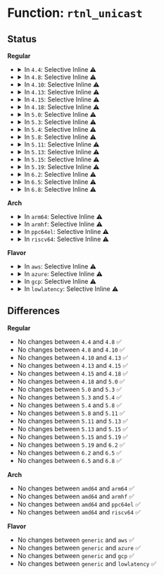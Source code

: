 # Function: <code>rtnl_unicast</code>

## Status
<b>Regular</b>
<ul>
<li>
<details>
<summary>In <code>4.4</code>: Selective Inline ⚠️</summary>

```c
int rtnl_unicast(struct sk_buff *skb, struct net *net, u32 pid);
```

**Collision:** Unique Global

**Inline:** Selective

**Transformation:** False

**Instances:**

```
In net/core/rtnetlink.c (ffffffff8172a070)
Location: net/core/rtnetlink.c:634
Inline: True
Inline callers:
  - net/core/rtnetlink.c:rtnl_getlink
Direct callers:
  - net/core/net_namespace.c:rtnl_net_getid
  - net/sched/act_api.c:tca_action_gd
  - net/ipv4/route.c:inet_rtm_getroute
  - net/ipv4/devinet.c:inet_netconf_get_devconf
  - net/ipv4/ipmr.c:ipmr_destroy_unres
  - net/ipv4/ipmr.c:ip_mroute_setsockopt
  - net/ipv6/addrconf.c:inet6_netconf_get_devconf
  - net/ipv6/addrconf.c:inet6_rtm_getaddr
  - net/ipv6/addrlabel.c:ip6addrlbl_get
  - net/ipv6/route.c:inet6_rtm_getroute
  - net/ipv6/ip6mr.c:ip6mr_destroy_unres
  - net/ipv6/ip6mr.c:ip6_mroute_setsockopt
  - net/dcb/dcbnl.c:dcb_doit
```
**Symbols:**

```
ffffffff8172a070-ffffffff8172a09c: rtnl_unicast (STB_GLOBAL)
```
</details>
</li>
<li>
<details>
<summary>In <code>4.8</code>: Selective Inline ⚠️</summary>

```c
int rtnl_unicast(struct sk_buff *skb, struct net *net, u32 pid);
```

**Collision:** Unique Global

**Inline:** Selective

**Transformation:** False

**Instances:**

```
In net/core/rtnetlink.c (ffffffff8179675c)
Location: net/core/rtnetlink.c:656
Inline: True
Inline callers:
  - net/core/rtnetlink.c:rtnl_stats_get
  - net/core/rtnetlink.c:rtnl_getlink
Direct callers:
  - net/core/net_namespace.c:rtnl_net_getid
  - net/sched/act_api.c:tca_action_gd
  - net/ipv4/route.c:inet_rtm_getroute
  - net/ipv4/devinet.c:inet_netconf_get_devconf
  - net/ipv4/ipmr.c:ipmr_mfc_add
  - net/ipv4/ipmr.c:ipmr_destroy_unres
  - net/ipv6/addrconf.c:inet6_rtm_getaddr
  - net/ipv6/addrconf.c:inet6_netconf_get_devconf
  - net/ipv6/addrlabel.c:ip6addrlbl_get
  - net/ipv6/route.c:inet6_rtm_getroute
  - net/ipv6/ip6mr.c:ip6_mroute_setsockopt
  - net/ipv6/ip6mr.c:ip6mr_destroy_unres
  - net/dcb/dcbnl.c:dcb_doit
```
**Symbols:**

```
ffffffff81793aa0-ffffffff81793acc: rtnl_unicast (STB_GLOBAL)
```
</details>
</li>
<li>
<details>
<summary>In <code>4.10</code>: Selective Inline ⚠️</summary>

```c
int rtnl_unicast(struct sk_buff *skb, struct net *net, u32 pid);
```

**Collision:** Unique Global

**Inline:** Selective

**Transformation:** False

**Instances:**

```
In net/core/rtnetlink.c (ffffffff817c4db9)
Location: net/core/rtnetlink.c:657
Inline: True
Inline callers:
  - net/core/rtnetlink.c:rtnl_stats_get
  - net/core/rtnetlink.c:rtnl_getlink
Direct callers:
  - net/core/net_namespace.c:rtnl_net_getid
  - net/sched/act_api.c:tca_action_gd
  - net/ipv4/route.c:inet_rtm_getroute
  - net/ipv4/devinet.c:inet_netconf_get_devconf
  - net/ipv4/ipmr.c:ipmr_mfc_add
  - net/ipv4/ipmr.c:ipmr_destroy_unres
  - net/ipv6/addrconf.c:inet6_rtm_getaddr
  - net/ipv6/addrconf.c:inet6_netconf_get_devconf
  - net/ipv6/addrlabel.c:ip6addrlbl_get
  - net/ipv6/route.c:inet6_rtm_getroute
  - net/ipv6/ip6mr.c:ip6_mroute_setsockopt
  - net/ipv6/ip6mr.c:ip6mr_destroy_unres
  - net/dcb/dcbnl.c:dcb_doit
```
**Symbols:**

```
ffffffff817c1370-ffffffff817c139c: rtnl_unicast (STB_GLOBAL)
```
</details>
</li>
<li>
<details>
<summary>In <code>4.13</code>: Selective Inline ⚠️</summary>

```c
int rtnl_unicast(struct sk_buff *skb, struct net *net, u32 pid);
```

**Collision:** Unique Global

**Inline:** Selective

**Transformation:** False

**Instances:**

```
In net/core/rtnetlink.c (ffffffff817e3846)
Location: net/core/rtnetlink.c:659
Inline: True
Inline callers:
  - net/core/rtnetlink.c:rtnl_stats_get
  - net/core/rtnetlink.c:rtnl_getlink
Direct callers:
  - net/core/net_namespace.c:rtnl_net_getid
  - net/sched/act_api.c:tca_action_gd
  - net/ipv4/route.c:inet_rtm_getroute
  - net/ipv4/devinet.c:inet_netconf_get_devconf
  - net/ipv4/ipmr.c:ipmr_rtm_getroute
  - net/ipv4/ipmr.c:ipmr_destroy_unres
  - net/ipv6/addrconf.c:inet6_rtm_getaddr
  - net/ipv6/addrconf.c:inet6_netconf_get_devconf
  - net/ipv6/addrlabel.c:ip6addrlbl_get
  - net/ipv6/route.c:inet6_rtm_getroute
  - net/ipv6/ip6mr.c:ip6_mroute_setsockopt
  - net/ipv6/ip6mr.c:ip6mr_destroy_unres
  - net/dcb/dcbnl.c:dcb_doit
```
**Symbols:**

```
ffffffff817dfb20-ffffffff817dfb4c: rtnl_unicast (STB_GLOBAL)
```
</details>
</li>
<li>
<details>
<summary>In <code>4.15</code>: Selective Inline ⚠️</summary>

```c
int rtnl_unicast(struct sk_buff *skb, struct net *net, u32 pid);
```

**Collision:** Unique Global

**Inline:** Selective

**Transformation:** False

**Instances:**

```
In net/core/rtnetlink.c (ffffffff8185e77f)
Location: net/core/rtnetlink.c:632
Inline: True
Inline callers:
  - net/core/rtnetlink.c:rtnl_stats_get
  - net/core/rtnetlink.c:rtnl_getlink
Direct callers:
  - net/core/net_namespace.c:rtnl_net_getid
  - net/sched/act_api.c:tca_action_gd
  - net/ipv4/route.c:inet_rtm_getroute
  - net/ipv4/devinet.c:inet_netconf_get_devconf
  - net/ipv4/ipmr.c:ipmr_rtm_getroute
  - net/ipv4/ipmr.c:ipmr_mfc_add
  - net/ipv4/ipmr.c:ipmr_destroy_unres
  - net/ipv6/addrconf.c:inet6_rtm_getaddr
  - net/ipv6/addrconf.c:inet6_netconf_get_devconf
  - net/ipv6/addrlabel.c:ip6addrlbl_get
  - net/ipv6/route.c:inet6_rtm_getroute
  - net/ipv6/ip6mr.c:ip6_mroute_setsockopt
  - net/ipv6/ip6mr.c:ip6mr_destroy_unres
  - net/dcb/dcbnl.c:dcb_doit
```
**Symbols:**

```
ffffffff8185a3f0-ffffffff8185a41c: rtnl_unicast (STB_GLOBAL)
```
</details>
</li>
<li>
<details>
<summary>In <code>4.18</code>: Selective Inline ⚠️</summary>

```c
int rtnl_unicast(struct sk_buff *skb, struct net *net, u32 pid);
```

**Collision:** Unique Global

**Inline:** Selective

**Transformation:** False

**Instances:**

```
In net/core/rtnetlink.c (ffffffff818aa33a)
Location: net/core/rtnetlink.c:715
Inline: True
Inline callers:
  - net/core/rtnetlink.c:rtnl_stats_get
  - net/core/rtnetlink.c:rtnl_getlink
Direct callers:
  - net/core/net_namespace.c:rtnl_net_getid
  - net/sched/act_api.c:tca_action_gd
  - net/ipv4/route.c:inet_rtm_getroute
  - net/ipv4/devinet.c:inet_netconf_get_devconf
  - net/ipv4/ipmr.c:ipmr_rtm_getroute
  - net/ipv4/ipmr.c:ipmr_mfc_add
  - net/ipv4/ipmr.c:ipmr_destroy_unres
  - net/ipv6/addrconf.c:inet6_rtm_getaddr
  - net/ipv6/addrconf.c:inet6_netconf_get_devconf
  - net/ipv6/addrlabel.c:ip6addrlbl_get
  - net/ipv6/route.c:inet6_rtm_getroute
  - net/ipv6/ip6mr.c:ip6mr_mfc_add
  - net/ipv6/ip6mr.c:ip6mr_destroy_unres
  - net/dcb/dcbnl.c:dcb_doit
```
**Symbols:**

```
ffffffff818a5ca0-ffffffff818a5ccc: rtnl_unicast (STB_GLOBAL)
```
</details>
</li>
<li>
<details>
<summary>In <code>5.0</code>: Selective Inline ⚠️</summary>

```c
int rtnl_unicast(struct sk_buff *skb, struct net *net, u32 pid);
```

**Collision:** Unique Global

**Inline:** Selective

**Transformation:** False

**Instances:**

```
In net/core/rtnetlink.c (ffffffff818cea2a)
Location: net/core/rtnetlink.c:725
Inline: True
Inline callers:
  - net/core/rtnetlink.c:rtnl_stats_get
  - net/core/rtnetlink.c:rtnl_fdb_get
  - net/core/rtnetlink.c:rtnl_getlink
Direct callers:
  - net/core/net_namespace.c:rtnl_net_getid
  - net/core/neighbour.c:neigh_get
  - net/core/neighbour.c:neigh_get
  - net/sched/act_api.c:tca_action_gd
  - net/ipv4/route.c:inet_rtm_getroute
  - net/ipv4/devinet.c:inet_netconf_get_devconf
  - net/ipv4/ipmr.c:ipmr_rtm_getroute
  - net/ipv4/ipmr.c:ipmr_mfc_add
  - net/ipv4/ipmr.c:ipmr_destroy_unres
  - net/ipv6/addrconf.c:inet6_rtm_getaddr
  - net/ipv6/addrconf.c:inet6_netconf_get_devconf
  - net/ipv6/addrlabel.c:ip6addrlbl_get
  - net/ipv6/route.c:inet6_rtm_getroute
  - net/ipv6/ip6mr.c:ip6mr_mfc_add
  - net/ipv6/ip6mr.c:ip6mr_destroy_unres
  - net/dcb/dcbnl.c:dcb_doit
```
**Symbols:**

```
ffffffff818c9250-ffffffff818c927c: rtnl_unicast (STB_GLOBAL)
```
</details>
</li>
<li>
<details>
<summary>In <code>5.3</code>: Selective Inline ⚠️</summary>

```c
int rtnl_unicast(struct sk_buff *skb, struct net *net, u32 pid);
```

**Collision:** Unique Global

**Inline:** Selective

**Transformation:** False

**Instances:**

```
In net/core/rtnetlink.c (ffffffff8191b83a)
Location: net/core/rtnetlink.c:720
Inline: True
Inline callers:
  - net/core/rtnetlink.c:rtnl_stats_get
  - net/core/rtnetlink.c:rtnl_fdb_get
  - net/core/rtnetlink.c:rtnl_getlink
Direct callers:
  - net/core/net_namespace.c:rtnl_net_getid
  - net/core/neighbour.c:neigh_get
  - net/core/neighbour.c:neigh_get
  - net/sched/act_api.c:tca_action_gd
  - net/ipv4/route.c:inet_rtm_getroute
  - net/ipv4/devinet.c:inet_netconf_get_devconf
  - net/ipv4/nexthop.c:rtm_get_nexthop
  - net/ipv4/ipmr.c:ipmr_rtm_getroute
  - net/ipv4/ipmr.c:ipmr_mfc_add
  - net/ipv4/ipmr.c:ipmr_destroy_unres
  - net/ipv6/addrconf.c:inet6_rtm_getaddr
  - net/ipv6/addrconf.c:inet6_netconf_get_devconf
  - net/ipv6/addrlabel.c:ip6addrlbl_get
  - net/ipv6/route.c:inet6_rtm_getroute
  - net/ipv6/ip6mr.c:ip6mr_mfc_add
  - net/ipv6/ip6mr.c:ip6mr_destroy_unres
  - net/dcb/dcbnl.c:dcb_doit
```
**Symbols:**

```
ffffffff81916220-ffffffff8191624c: rtnl_unicast (STB_GLOBAL)
```
</details>
</li>
<li>
<details>
<summary>In <code>5.4</code>: Selective Inline ⚠️</summary>

```c
int rtnl_unicast(struct sk_buff *skb, struct net *net, u32 pid);
```

**Collision:** Unique Global

**Inline:** Selective

**Transformation:** False

**Instances:**

```
In net/core/rtnetlink.c (ffffffff8194de71)
Location: net/core/rtnetlink.c:720
Inline: True
Inline callers:
  - net/core/rtnetlink.c:rtnl_stats_get
  - net/core/rtnetlink.c:rtnl_fdb_get
  - net/core/rtnetlink.c:rtnl_getlink
Direct callers:
  - net/core/net_namespace.c:rtnl_net_getid
  - net/core/neighbour.c:neigh_get
  - net/core/neighbour.c:neigh_get
  - net/sched/act_api.c:tca_action_gd
  - net/ipv4/route.c:inet_rtm_getroute
  - net/ipv4/devinet.c:inet_netconf_get_devconf
  - net/ipv4/nexthop.c:rtm_get_nexthop
  - net/ipv4/ipmr.c:ipmr_rtm_getroute
  - net/ipv4/ipmr.c:ipmr_mfc_add
  - net/ipv4/ipmr.c:ipmr_destroy_unres
  - net/ipv6/addrconf.c:inet6_rtm_getaddr
  - net/ipv6/addrconf.c:inet6_netconf_get_devconf
  - net/ipv6/addrlabel.c:ip6addrlbl_get
  - net/ipv6/route.c:inet6_rtm_getroute
  - net/ipv6/ip6mr.c:ip6mr_mfc_add
  - net/ipv6/ip6mr.c:ip6mr_destroy_unres
  - net/dcb/dcbnl.c:dcb_doit
```
**Symbols:**

```
ffffffff81948850-ffffffff8194887c: rtnl_unicast (STB_GLOBAL)
```
</details>
</li>
<li>
<details>
<summary>In <code>5.8</code>: Selective Inline ⚠️</summary>

```c
int rtnl_unicast(struct sk_buff *skb, struct net *net, u32 pid);
```

**Collision:** Unique Global

**Inline:** Selective

**Transformation:** False

**Instances:**

```
In net/core/rtnetlink.c (ffffffff81a1f9f7)
Location: net/core/rtnetlink.c:720
Inline: True
Inline callers:
  - net/core/rtnetlink.c:rtnl_stats_get
  - net/core/rtnetlink.c:rtnl_fdb_get
  - net/core/rtnetlink.c:rtnl_getlink
Direct callers:
  - net/core/net_namespace.c:rtnl_net_getid
  - net/core/neighbour.c:neigh_get
  - net/core/neighbour.c:neigh_get
  - net/sched/act_api.c:tca_action_gd
  - net/ipv4/route.c:inet_rtm_getroute
  - net/ipv4/devinet.c:inet_netconf_get_devconf
  - net/ipv4/nexthop.c:rtm_get_nexthop
  - net/ipv4/ipmr.c:ipmr_rtm_getroute
  - net/ipv4/ipmr.c:ipmr_cache_resolve
  - net/ipv4/ipmr.c:ipmr_destroy_unres
  - net/ipv6/addrconf.c:inet6_rtm_getaddr
  - net/ipv6/addrconf.c:inet6_netconf_get_devconf
  - net/ipv6/addrlabel.c:ip6addrlbl_get
  - net/ipv6/route.c:inet6_rtm_getroute
  - net/ipv6/ip6mr.c:ip6mr_cache_resolve
  - net/ipv6/ip6mr.c:ip6mr_destroy_unres
  - net/dcb/dcbnl.c:dcb_doit
```
**Symbols:**

```
ffffffff81a18640-ffffffff81a1866c: rtnl_unicast (STB_GLOBAL)
```
</details>
</li>
<li>
<details>
<summary>In <code>5.11</code>: Selective Inline ⚠️</summary>

```c
int rtnl_unicast(struct sk_buff *skb, struct net *net, u32 pid);
```

**Collision:** Unique Global

**Inline:** Selective

**Transformation:** False

**Instances:**

```
In net/core/rtnetlink.c (ffffffff81a1f457)
Location: net/core/rtnetlink.c:722
Inline: True
Inline callers:
  - net/core/rtnetlink.c:rtnl_stats_get
  - net/core/rtnetlink.c:rtnl_fdb_get
  - net/core/rtnetlink.c:rtnl_getlink
Direct callers:
  - net/core/net_namespace.c:rtnl_net_getid
  - net/core/neighbour.c:neigh_get
  - net/core/neighbour.c:neigh_get
  - net/sched/act_api.c:tca_action_gd
  - net/ipv4/route.c:inet_rtm_getroute
  - net/ipv4/devinet.c:inet_netconf_get_devconf
  - net/ipv4/nexthop.c:rtm_get_nexthop
  - net/ipv4/ipmr.c:ipmr_rtm_getroute
  - net/ipv4/ipmr.c:ipmr_cache_resolve
  - net/ipv4/ipmr.c:ipmr_destroy_unres
  - net/ipv6/addrconf.c:inet6_rtm_getaddr
  - net/ipv6/addrconf.c:inet6_netconf_get_devconf
  - net/ipv6/addrlabel.c:ip6addrlbl_get
  - net/ipv6/route.c:inet6_rtm_getroute
  - net/ipv6/ip6mr.c:ip6mr_cache_resolve
  - net/ipv6/ip6mr.c:ip6mr_destroy_unres
  - net/dcb/dcbnl.c:dcb_doit
```
**Symbols:**

```
ffffffff81a186f0-ffffffff81a1871c: rtnl_unicast (STB_GLOBAL)
```
</details>
</li>
<li>
<details>
<summary>In <code>5.13</code>: Selective Inline ⚠️</summary>

```c
int rtnl_unicast(struct sk_buff *skb, struct net *net, u32 pid);
```

**Collision:** Unique Global

**Inline:** Selective

**Transformation:** False

**Instances:**

```
In net/core/rtnetlink.c (ffffffff81a064fc)
Location: net/core/rtnetlink.c:724
Inline: True
Inline callers:
  - net/core/rtnetlink.c:rtnl_stats_get
  - net/core/rtnetlink.c:rtnl_fdb_get
  - net/core/rtnetlink.c:rtnl_getlink
Direct callers:
  - net/core/net_namespace.c:rtnl_net_getid
  - net/core/neighbour.c:neigh_get
  - net/core/neighbour.c:neigh_get
  - net/sched/act_api.c:tca_action_gd
  - net/ipv4/route.c:inet_rtm_getroute
  - net/ipv4/devinet.c:inet_netconf_get_devconf
  - net/ipv4/nexthop.c:rtm_get_nexthop_bucket
  - net/ipv4/nexthop.c:rtm_get_nexthop
  - net/ipv4/ipmr.c:ipmr_rtm_getroute
  - net/ipv4/ipmr.c:ipmr_mfc_add
  - net/ipv4/ipmr.c:ipmr_destroy_unres
  - net/ipv6/addrconf.c:inet6_rtm_getaddr
  - net/ipv6/addrconf.c:inet6_netconf_get_devconf
  - net/ipv6/addrlabel.c:ip6addrlbl_get
  - net/ipv6/route.c:inet6_rtm_getroute
  - net/ipv6/ip6mr.c:ip6mr_mfc_add
  - net/ipv6/ip6mr.c:ip6mr_destroy_unres
  - net/dcb/dcbnl.c:dcb_doit
```
**Symbols:**

```
ffffffff819ff5c0-ffffffff819ff5e9: rtnl_unicast (STB_GLOBAL)
```
</details>
</li>
<li>
<details>
<summary>In <code>5.15</code>: Selective Inline ⚠️</summary>

```c
int rtnl_unicast(struct sk_buff *skb, struct net *net, u32 pid);
```

**Collision:** Unique Global

**Inline:** Selective

**Transformation:** False

**Instances:**

```
In net/core/rtnetlink.c (ffffffff81ab8b7c)
Location: net/core/rtnetlink.c:717
Inline: True
Inline callers:
  - net/core/rtnetlink.c:rtnl_stats_get
  - net/core/rtnetlink.c:rtnl_fdb_get
  - net/core/rtnetlink.c:rtnl_getlink
Direct callers:
  - net/core/net_namespace.c:rtnl_net_getid
  - net/core/neighbour.c:neigh_get
  - net/core/neighbour.c:neigh_get
  - net/sched/cls_api.c:tc_chain_notify
  - net/sched/cls_api.c:tfilter_notify
  - net/sched/act_api.c:tca_action_gd
  - net/ipv4/route.c:inet_rtm_getroute
  - net/ipv4/devinet.c:inet_netconf_get_devconf
  - net/ipv4/nexthop.c:rtm_get_nexthop_bucket
  - net/ipv4/nexthop.c:rtm_get_nexthop
  - net/ipv4/ipmr.c:ipmr_rtm_getroute
  - net/ipv4/ipmr.c:ipmr_mfc_add
  - net/ipv4/ipmr.c:ipmr_destroy_unres
  - net/ipv6/addrconf.c:inet6_rtm_getaddr
  - net/ipv6/addrconf.c:inet6_netconf_get_devconf
  - net/ipv6/addrlabel.c:ip6addrlbl_get
  - net/ipv6/route.c:inet6_rtm_getroute
  - net/ipv6/ip6mr.c:ip6mr_mfc_add
  - net/ipv6/ip6mr.c:ip6mr_destroy_unres
  - net/dcb/dcbnl.c:dcb_doit
```
**Symbols:**

```
ffffffff81ab18d0-ffffffff81ab18f9: rtnl_unicast (STB_GLOBAL)
```
</details>
</li>
<li>
<details>
<summary>In <code>5.19</code>: Selective Inline ⚠️</summary>

```c
int rtnl_unicast(struct sk_buff *skb, struct net *net, u32 pid);
```

**Collision:** Unique Global

**Inline:** Selective

**Transformation:** False

**Instances:**

```
In net/core/rtnetlink.c (ffffffff81c33f72)
Location: net/core/rtnetlink.c:754
Inline: True
Inline callers:
  - net/core/rtnetlink.c:rtnl_stats_get
  - net/core/rtnetlink.c:rtnl_fdb_get
  - net/core/rtnetlink.c:rtnl_getlink
Direct callers:
  - net/core/net_namespace.c:rtnl_net_getid
  - net/core/neighbour.c:neigh_get
  - net/core/neighbour.c:neigh_get
  - net/sched/cls_api.c:tc_chain_notify
  - net/sched/cls_api.c:tfilter_notify
  - net/sched/act_api.c:tca_action_gd
  - net/ipv4/route.c:inet_rtm_getroute
  - net/ipv4/devinet.c:inet_netconf_get_devconf
  - net/ipv4/nexthop.c:rtm_get_nexthop_bucket
  - net/ipv4/nexthop.c:rtm_get_nexthop
  - net/ipv4/ipmr.c:ipmr_rtm_getroute
  - net/ipv4/ipmr.c:ipmr_cache_resolve
  - net/ipv4/ipmr.c:ipmr_destroy_unres
  - net/ipv6/addrconf.c:inet6_rtm_getaddr
  - net/ipv6/addrconf.c:inet6_netconf_get_devconf
  - net/ipv6/addrlabel.c:ip6addrlbl_get
  - net/ipv6/route.c:inet6_rtm_getroute
  - net/ipv6/ip6mr.c:ip6mr_mfc_add
  - net/ipv6/ip6mr.c:ip6mr_destroy_unres
  - net/dcb/dcbnl.c:dcb_doit
```
**Symbols:**

```
ffffffff81c2aaa0-ffffffff81c2aad5: rtnl_unicast (STB_GLOBAL)
```
</details>
</li>
<li>
<details>
<summary>In <code>6.2</code>: Selective Inline ⚠️</summary>

```c
int rtnl_unicast(struct sk_buff *skb, struct net *net, u32 pid);
```

**Collision:** Unique Global

**Inline:** Selective

**Transformation:** False

**Instances:**

```
In net/core/rtnetlink.c (ffffffff81de73e2)
Location: net/core/rtnetlink.c:755
Inline: True
Inline callers:
  - net/core/rtnetlink.c:rtnl_stats_get
  - net/core/rtnetlink.c:rtnl_fdb_get
  - net/core/rtnetlink.c:rtnl_getlink
Direct callers:
  - net/core/net_namespace.c:rtnl_net_getid
  - net/core/neighbour.c:neigh_get
  - net/core/neighbour.c:neigh_get
  - net/sched/cls_api.c:tc_chain_notify
  - net/sched/cls_api.c:tfilter_notify
  - net/sched/act_api.c:tca_action_gd
  - net/ipv4/route.c:inet_rtm_getroute
  - net/ipv4/devinet.c:inet_netconf_get_devconf
  - net/ipv4/nexthop.c:rtm_get_nexthop_bucket
  - net/ipv4/nexthop.c:rtm_get_nexthop
  - net/ipv4/ipmr.c:ipmr_rtm_getroute
  - net/ipv4/ipmr.c:ipmr_cache_resolve
  - net/ipv4/ipmr.c:ipmr_destroy_unres
  - net/ipv6/addrconf.c:inet6_rtm_getaddr
  - net/ipv6/addrconf.c:inet6_netconf_get_devconf
  - net/ipv6/addrlabel.c:ip6addrlbl_get
  - net/ipv6/route.c:inet6_rtm_getroute
  - net/ipv6/ip6mr.c:ip6mr_rtm_getroute
  - net/ipv6/ip6mr.c:ip6mr_mfc_add
  - net/ipv6/ip6mr.c:ip6mr_destroy_unres
  - net/dcb/dcbnl.c:dcb_doit
```
**Symbols:**

```
ffffffff81ddd820-ffffffff81ddd855: rtnl_unicast (STB_GLOBAL)
```
</details>
</li>
<li>
<details>
<summary>In <code>6.5</code>: Selective Inline ⚠️</summary>

```c
int rtnl_unicast(struct sk_buff *skb, struct net *net, u32 pid);
```

**Collision:** Unique Global

**Inline:** Selective

**Transformation:** False

**Instances:**

```
In net/core/rtnetlink.c (ffffffff81e583d2)
Location: net/core/rtnetlink.c:758
Inline: True
Inline callers:
  - net/core/rtnetlink.c:rtnl_stats_get
  - net/core/rtnetlink.c:rtnl_fdb_get
  - net/core/rtnetlink.c:rtnl_getlink
Direct callers:
  - net/core/net_namespace.c:rtnl_net_getid
  - net/core/neighbour.c:neigh_get
  - net/core/neighbour.c:neigh_get
  - net/sched/cls_api.c:tc_chain_notify
  - net/sched/cls_api.c:tfilter_notify
  - net/sched/act_api.c:tca_action_gd
  - net/ipv4/route.c:inet_rtm_getroute
  - net/ipv4/devinet.c:inet_netconf_get_devconf
  - net/ipv4/nexthop.c:rtm_get_nexthop_bucket
  - net/ipv4/nexthop.c:rtm_get_nexthop
  - net/ipv4/ipmr.c:ipmr_rtm_getroute
  - net/ipv4/ipmr.c:ipmr_cache_resolve
  - net/ipv4/ipmr.c:ipmr_destroy_unres
  - net/ipv6/addrconf.c:inet6_rtm_getaddr
  - net/ipv6/addrconf.c:inet6_netconf_get_devconf
  - net/ipv6/addrlabel.c:ip6addrlbl_get
  - net/ipv6/route.c:inet6_rtm_getroute
  - net/ipv6/ip6mr.c:ip6mr_rtm_getroute
  - net/ipv6/ip6mr.c:ip6mr_mfc_add
  - net/ipv6/ip6mr.c:ip6mr_destroy_unres
  - net/dcb/dcbnl.c:dcb_doit
```
**Symbols:**

```
ffffffff81e4e570-ffffffff81e4e5a5: rtnl_unicast (STB_GLOBAL)
```
</details>
</li>
<li>
<details>
<summary>In <code>6.8</code>: Selective Inline ⚠️</summary>

```c
int rtnl_unicast(struct sk_buff *skb, struct net *net, u32 pid);
```

**Collision:** Unique Global

**Inline:** Selective

**Transformation:** False

**Instances:**

```
In net/core/rtnetlink.c (ffffffff81f17722)
Location: net/core/rtnetlink.c:753
Inline: True
Inline callers:
  - net/core/rtnetlink.c:rtnl_stats_get
  - net/core/rtnetlink.c:rtnl_fdb_get
  - net/core/rtnetlink.c:rtnl_getlink
Direct callers:
  - net/core/net_namespace.c:rtnl_net_getid
  - net/core/neighbour.c:neigh_get
  - net/core/neighbour.c:neigh_get
  - net/sched/cls_api.c:tc_chain_notify
  - net/sched/cls_api.c:tfilter_notify
  - net/sched/act_api.c:tca_action_gd
  - net/ipv4/route.c:inet_rtm_getroute
  - net/ipv4/devinet.c:inet_netconf_get_devconf
  - net/ipv4/nexthop.c:rtm_get_nexthop_bucket
  - net/ipv4/nexthop.c:rtm_get_nexthop
  - net/ipv4/ipmr.c:ipmr_rtm_getroute
  - net/ipv4/ipmr.c:ipmr_cache_resolve
  - net/ipv4/ipmr.c:ipmr_destroy_unres
  - net/ipv6/addrconf.c:inet6_rtm_getaddr
  - net/ipv6/addrconf.c:inet6_netconf_get_devconf
  - net/ipv6/addrlabel.c:ip6addrlbl_get
  - net/ipv6/route.c:inet6_rtm_getroute
  - net/ipv6/ip6mr.c:ip6mr_rtm_getroute
  - net/ipv6/ip6mr.c:ip6mr_mfc_add
  - net/ipv6/ip6mr.c:ip6mr_destroy_unres
  - net/dcb/dcbnl.c:dcb_doit
```
**Symbols:**

```
ffffffff81f0d2d0-ffffffff81f0d305: rtnl_unicast (STB_GLOBAL)
```
</details>
</li>
</ul>
<b>Arch</b>
<ul>
<li>
<details>
<summary>In <code>arm64</code>: Selective Inline ⚠️</summary>

```c
int rtnl_unicast(struct sk_buff *skb, struct net *net, u32 pid);
```

**Collision:** Unique Global

**Inline:** Selective

**Transformation:** False

**Instances:**

```
In net/core/rtnetlink.c (ffff800010befdcc)
Location: net/core/rtnetlink.c:720
Inline: True
Inline callers:
  - net/core/rtnetlink.c:rtnl_stats_get
  - net/core/rtnetlink.c:rtnl_fdb_get
  - net/core/rtnetlink.c:rtnl_getlink
Direct callers:
  - net/core/net_namespace.c:rtnl_net_getid
  - net/core/neighbour.c:neigh_get
  - net/core/neighbour.c:neigh_get
  - net/sched/act_api.c:tca_action_gd
  - net/ipv4/route.c:inet_rtm_getroute
  - net/ipv4/devinet.c:inet_netconf_get_devconf
  - net/ipv4/nexthop.c:rtm_get_nexthop
  - net/ipv4/ipmr.c:ipmr_rtm_getroute
  - net/ipv4/ipmr.c:ipmr_mfc_add
  - net/ipv4/ipmr.c:ipmr_destroy_unres
  - net/ipv6/addrconf.c:inet6_rtm_getaddr
  - net/ipv6/addrconf.c:inet6_netconf_get_devconf
  - net/ipv6/addrlabel.c:ip6addrlbl_get
  - net/ipv6/route.c:inet6_rtm_getroute
  - net/ipv6/ip6mr.c:ip6mr_mfc_add
  - net/ipv6/ip6mr.c:ip6mr_destroy_unres
  - net/dcb/dcbnl.c:dcb_doit
```
**Symbols:**

```
ffff800010bea4d8-ffff800010bea528: rtnl_unicast (STB_GLOBAL)
```
</details>
</li>
<li>
<details>
<summary>In <code>armhf</code>: Selective Inline ⚠️</summary>

```c
int rtnl_unicast(struct sk_buff *skb, struct net *net, u32 pid);
```

**Collision:** Unique Global

**Inline:** Selective

**Transformation:** False

**Instances:**

```
In net/core/rtnetlink.c (c0d08404)
Location: net/core/rtnetlink.c:720
Inline: True
Inline callers:
  - net/core/rtnetlink.c:rtnl_stats_get
  - net/core/rtnetlink.c:rtnl_fdb_get
  - net/core/rtnetlink.c:rtnl_getlink
Direct callers:
  - net/core/net_namespace.c:rtnl_net_getid
  - net/core/neighbour.c:neigh_get
  - net/core/neighbour.c:neigh_get
  - net/sched/act_api.c:tca_action_gd
  - net/ipv4/route.c:inet_rtm_getroute
  - net/ipv4/devinet.c:inet_netconf_get_devconf
  - net/ipv4/nexthop.c:rtm_get_nexthop
  - net/ipv4/ipmr.c:ipmr_rtm_getroute
  - net/ipv4/ipmr.c:ipmr_mfc_add
  - net/ipv4/ipmr.c:ipmr_destroy_unres
  - net/ipv6/addrconf.c:inet6_rtm_getaddr
  - net/ipv6/addrconf.c:inet6_netconf_get_devconf
  - net/ipv6/addrlabel.c:ip6addrlbl_get
  - net/ipv6/route.c:inet6_rtm_getroute
  - net/ipv6/ip6mr.c:ip6mr_mfc_add
  - net/ipv6/ip6mr.c:ip6mr_destroy_unres
  - net/dcb/dcbnl.c:dcb_doit
```
**Symbols:**

```
c0d02e64-c0d02e94: rtnl_unicast (STB_GLOBAL)
```
</details>
</li>
<li>
<details>
<summary>In <code>ppc64el</code>: Selective Inline ⚠️</summary>

```c
int rtnl_unicast(struct sk_buff *skb, struct net *net, u32 pid);
```

**Collision:** Unique Global

**Inline:** Selective

**Transformation:** False

**Instances:**

```
In net/core/rtnetlink.c (c000000000cd4160)
Location: net/core/rtnetlink.c:720
Inline: True
Inline callers:
  - net/core/rtnetlink.c:rtnl_stats_get
  - net/core/rtnetlink.c:rtnl_fdb_get
  - net/core/rtnetlink.c:rtnl_getlink
Direct callers:
  - net/core/net_namespace.c:rtnl_net_getid
  - net/core/neighbour.c:neigh_get
  - net/core/neighbour.c:neigh_get
  - net/sched/act_api.c:tca_action_gd
  - net/ipv4/route.c:inet_rtm_getroute
  - net/ipv4/devinet.c:inet_netconf_get_devconf
  - net/ipv4/nexthop.c:rtm_get_nexthop
  - net/ipv4/ipmr.c:ipmr_rtm_getroute
  - net/ipv4/ipmr.c:ipmr_mfc_add
  - net/ipv4/ipmr.c:ipmr_destroy_unres
  - net/ipv6/addrconf.c:inet6_rtm_getaddr
  - net/ipv6/addrconf.c:inet6_netconf_get_devconf
  - net/ipv6/addrlabel.c:ip6addrlbl_get
  - net/ipv6/route.c:inet6_rtm_getroute
  - net/ipv6/ip6mr.c:ip6mr_mfc_add
  - net/ipv6/ip6mr.c:ip6mr_destroy_unres
  - net/dcb/dcbnl.c:dcb_doit
```
**Symbols:**

```
c000000000cccd30-c000000000cccd84: rtnl_unicast (STB_GLOBAL)
```
</details>
</li>
<li>
<details>
<summary>In <code>riscv64</code>: Selective Inline ⚠️</summary>

```c
int rtnl_unicast(struct sk_buff *skb, struct net *net, u32 pid);
```

**Collision:** Unique Global

**Inline:** Selective

**Transformation:** False

**Instances:**

```
In net/core/rtnetlink.c (ffffffe00077202a)
Location: net/core/rtnetlink.c:720
Inline: True
Inline callers:
  - net/core/rtnetlink.c:rtnl_stats_get
  - net/core/rtnetlink.c:rtnl_fdb_get
  - net/core/rtnetlink.c:rtnl_getlink
Direct callers:
  - net/core/net_namespace.c:rtnl_net_getid
  - net/core/neighbour.c:neigh_get
  - net/core/neighbour.c:neigh_get
  - net/sched/act_api.c:tca_action_gd
  - net/ipv4/route.c:inet_rtm_getroute
  - net/ipv4/devinet.c:inet_netconf_get_devconf
  - net/ipv4/nexthop.c:rtm_get_nexthop
  - net/ipv4/ipmr.c:ipmr_rtm_getroute
  - net/ipv4/ipmr.c:ipmr_mfc_add
  - net/ipv4/ipmr.c:ipmr_destroy_unres
  - net/ipv6/addrconf.c:inet6_rtm_getaddr
  - net/ipv6/addrconf.c:inet6_netconf_get_devconf
  - net/ipv6/addrlabel.c:ip6addrlbl_get
  - net/ipv6/route.c:inet6_rtm_getroute
  - net/ipv6/ip6mr.c:ip6mr_mfc_add
  - net/ipv6/ip6mr.c:ip6mr_destroy_unres
  - net/dcb/dcbnl.c:dcb_doit
```
**Symbols:**

```
ffffffe00076dca0-ffffffe00076dcec: rtnl_unicast (STB_GLOBAL)
```
</details>
</li>
</ul>
<b>Flavor</b>
<ul>
<li>
<details>
<summary>In <code>aws</code>: Selective Inline ⚠️</summary>

```c
int rtnl_unicast(struct sk_buff *skb, struct net *net, u32 pid);
```

**Collision:** Unique Global

**Inline:** Selective

**Transformation:** False

**Instances:**

```
In net/core/rtnetlink.c (ffffffff818ede41)
Location: net/core/rtnetlink.c:720
Inline: True
Inline callers:
  - net/core/rtnetlink.c:rtnl_stats_get
  - net/core/rtnetlink.c:rtnl_fdb_get
  - net/core/rtnetlink.c:rtnl_getlink
Direct callers:
  - net/core/net_namespace.c:rtnl_net_getid
  - net/core/neighbour.c:neigh_get
  - net/core/neighbour.c:neigh_get
  - net/sched/act_api.c:tca_action_gd
  - net/ipv4/route.c:inet_rtm_getroute
  - net/ipv4/devinet.c:inet_netconf_get_devconf
  - net/ipv4/nexthop.c:rtm_get_nexthop
  - net/ipv4/ipmr.c:ipmr_rtm_getroute
  - net/ipv4/ipmr.c:ipmr_mfc_add
  - net/ipv4/ipmr.c:ipmr_destroy_unres
  - net/ipv6/addrconf.c:inet6_rtm_getaddr
  - net/ipv6/addrconf.c:inet6_netconf_get_devconf
  - net/ipv6/addrlabel.c:ip6addrlbl_get
  - net/ipv6/route.c:inet6_rtm_getroute
  - net/ipv6/ip6mr.c:ip6mr_mfc_add
  - net/ipv6/ip6mr.c:ip6mr_destroy_unres
  - net/dcb/dcbnl.c:dcb_doit
```
**Symbols:**

```
ffffffff818e8820-ffffffff818e884c: rtnl_unicast (STB_GLOBAL)
```
</details>
</li>
<li>
<details>
<summary>In <code>azure</code>: Selective Inline ⚠️</summary>

```c
int rtnl_unicast(struct sk_buff *skb, struct net *net, u32 pid);
```

**Collision:** Unique Global

**Inline:** Selective

**Transformation:** False

**Instances:**

```
In net/core/rtnetlink.c (ffffffff818a7c81)
Location: net/core/rtnetlink.c:720
Inline: True
Inline callers:
  - net/core/rtnetlink.c:rtnl_stats_get
  - net/core/rtnetlink.c:rtnl_fdb_get
  - net/core/rtnetlink.c:rtnl_getlink
Direct callers:
  - net/core/net_namespace.c:rtnl_net_getid
  - net/core/neighbour.c:neigh_get
  - net/core/neighbour.c:neigh_get
  - net/sched/act_api.c:tca_action_gd
  - net/ipv4/route.c:inet_rtm_getroute
  - net/ipv4/devinet.c:inet_netconf_get_devconf
  - net/ipv4/nexthop.c:rtm_get_nexthop
  - net/ipv4/ipmr.c:ipmr_rtm_getroute
  - net/ipv4/ipmr.c:ipmr_mfc_add
  - net/ipv4/ipmr.c:ipmr_destroy_unres
  - net/ipv6/addrconf.c:inet6_rtm_getaddr
  - net/ipv6/addrconf.c:inet6_netconf_get_devconf
  - net/ipv6/addrlabel.c:ip6addrlbl_get
  - net/ipv6/route.c:inet6_rtm_getroute
  - net/ipv6/ip6mr.c:ip6mr_mfc_add
  - net/ipv6/ip6mr.c:ip6mr_destroy_unres
  - net/dcb/dcbnl.c:dcb_doit
```
**Symbols:**

```
ffffffff818a2660-ffffffff818a268c: rtnl_unicast (STB_GLOBAL)
```
</details>
</li>
<li>
<details>
<summary>In <code>gcp</code>: Selective Inline ⚠️</summary>

```c
int rtnl_unicast(struct sk_buff *skb, struct net *net, u32 pid);
```

**Collision:** Unique Global

**Inline:** Selective

**Transformation:** False

**Instances:**

```
In net/core/rtnetlink.c (ffffffff8193ee71)
Location: net/core/rtnetlink.c:720
Inline: True
Inline callers:
  - net/core/rtnetlink.c:rtnl_stats_get
  - net/core/rtnetlink.c:rtnl_fdb_get
  - net/core/rtnetlink.c:rtnl_getlink
Direct callers:
  - net/core/net_namespace.c:rtnl_net_getid
  - net/core/neighbour.c:neigh_get
  - net/core/neighbour.c:neigh_get
  - net/sched/act_api.c:tca_action_gd
  - net/ipv4/route.c:inet_rtm_getroute
  - net/ipv4/devinet.c:inet_netconf_get_devconf
  - net/ipv4/nexthop.c:rtm_get_nexthop
  - net/ipv4/ipmr.c:ipmr_rtm_getroute
  - net/ipv4/ipmr.c:ipmr_mfc_add
  - net/ipv4/ipmr.c:ipmr_destroy_unres
  - net/ipv6/addrconf.c:inet6_rtm_getaddr
  - net/ipv6/addrconf.c:inet6_netconf_get_devconf
  - net/ipv6/addrlabel.c:ip6addrlbl_get
  - net/ipv6/route.c:inet6_rtm_getroute
  - net/ipv6/ip6mr.c:ip6mr_mfc_add
  - net/ipv6/ip6mr.c:ip6mr_destroy_unres
  - net/dcb/dcbnl.c:dcb_doit
```
**Symbols:**

```
ffffffff81939850-ffffffff8193987c: rtnl_unicast (STB_GLOBAL)
```
</details>
</li>
<li>
<details>
<summary>In <code>lowlatency</code>: Selective Inline ⚠️</summary>

```c
int rtnl_unicast(struct sk_buff *skb, struct net *net, u32 pid);
```

**Collision:** Unique Global

**Inline:** Selective

**Transformation:** False

**Instances:**

```
In net/core/rtnetlink.c (ffffffff8196072f)
Location: net/core/rtnetlink.c:720
Inline: True
Inline callers:
  - net/core/rtnetlink.c:rtnl_stats_get
  - net/core/rtnetlink.c:rtnl_fdb_get
  - net/core/rtnetlink.c:rtnl_getlink
Direct callers:
  - net/core/net_namespace.c:rtnl_net_getid
  - net/core/neighbour.c:neigh_get
  - net/core/neighbour.c:neigh_get
  - net/sched/act_api.c:tca_action_gd
  - net/ipv4/route.c:inet_rtm_getroute
  - net/ipv4/devinet.c:inet_netconf_get_devconf
  - net/ipv4/nexthop.c:rtm_get_nexthop
  - net/ipv4/ipmr.c:ipmr_rtm_getroute
  - net/ipv4/ipmr.c:ipmr_mfc_add
  - net/ipv4/ipmr.c:ipmr_destroy_unres
  - net/ipv6/addrconf.c:inet6_rtm_getaddr
  - net/ipv6/addrconf.c:inet6_netconf_get_devconf
  - net/ipv6/addrlabel.c:ip6addrlbl_get
  - net/ipv6/route.c:inet6_rtm_getroute
  - net/ipv6/ip6mr.c:ip6mr_mfc_add
  - net/ipv6/ip6mr.c:ip6mr_destroy_unres
  - net/dcb/dcbnl.c:dcb_doit
```
**Symbols:**

```
ffffffff8195af30-ffffffff8195af5c: rtnl_unicast (STB_GLOBAL)
```
</details>
</li>
</ul>

## Differences
<b>Regular</b>
<ul>
<li>
No changes between <code>4.4</code> and <code>4.8</code> ✅
</li>
<li>
No changes between <code>4.8</code> and <code>4.10</code> ✅
</li>
<li>
No changes between <code>4.10</code> and <code>4.13</code> ✅
</li>
<li>
No changes between <code>4.13</code> and <code>4.15</code> ✅
</li>
<li>
No changes between <code>4.15</code> and <code>4.18</code> ✅
</li>
<li>
No changes between <code>4.18</code> and <code>5.0</code> ✅
</li>
<li>
No changes between <code>5.0</code> and <code>5.3</code> ✅
</li>
<li>
No changes between <code>5.3</code> and <code>5.4</code> ✅
</li>
<li>
No changes between <code>5.4</code> and <code>5.8</code> ✅
</li>
<li>
No changes between <code>5.8</code> and <code>5.11</code> ✅
</li>
<li>
No changes between <code>5.11</code> and <code>5.13</code> ✅
</li>
<li>
No changes between <code>5.13</code> and <code>5.15</code> ✅
</li>
<li>
No changes between <code>5.15</code> and <code>5.19</code> ✅
</li>
<li>
No changes between <code>5.19</code> and <code>6.2</code> ✅
</li>
<li>
No changes between <code>6.2</code> and <code>6.5</code> ✅
</li>
<li>
No changes between <code>6.5</code> and <code>6.8</code> ✅
</li>
</ul>
<b>Arch</b>
<ul>
<li>
No changes between <code>amd64</code> and <code>arm64</code> ✅
</li>
<li>
No changes between <code>amd64</code> and <code>armhf</code> ✅
</li>
<li>
No changes between <code>amd64</code> and <code>ppc64el</code> ✅
</li>
<li>
No changes between <code>amd64</code> and <code>riscv64</code> ✅
</li>
</ul>
<b>Flavor</b>
<ul>
<li>
No changes between <code>generic</code> and <code>aws</code> ✅
</li>
<li>
No changes between <code>generic</code> and <code>azure</code> ✅
</li>
<li>
No changes between <code>generic</code> and <code>gcp</code> ✅
</li>
<li>
No changes between <code>generic</code> and <code>lowlatency</code> ✅
</li>
</ul>
